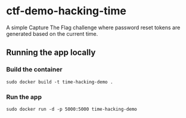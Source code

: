 # ctf-demo-hacking-time
A simple Capture The Flag challenge where password reset tokens are generated based on the current time.
## Running the app locally
### Build the container
`sudo docker build -t time-hacking-demo .`
### Run the app
`sudo docker run -d -p 5000:5000 time-hacking-demo`

